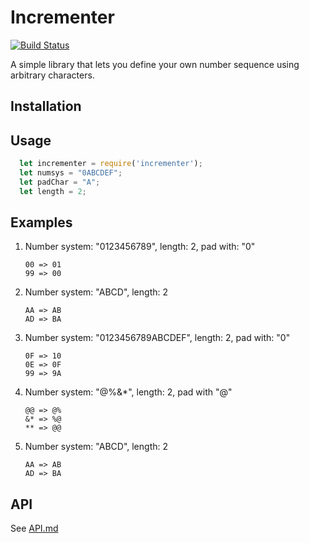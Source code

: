 # Incrementer

[![Build Status](https://travis-ci.org/AppWorkshop/incrementer.svg?branch=master)](https://travis-ci.org/AppWorkshop/incrementer)

A simple library that lets you define your own number sequence using arbitrary characters.

## Installation

## Usage

```js
  let incrementer = require('incrementer');
  let numsys = "0ABCDEF"; 
  let padChar = "A";
  let length = 2;


```

## Examples

1. Number system: "0123456789", length: 2, pad with: "0"
    ```
    00 => 01
    99 => 00
    ```

2. Number system: "ABCD", length: 2
    ```
    AA => AB
    AD => BA
    ```

3. Number system: "0123456789ABCDEF", length: 2, pad with: "0"
    ```
    0F => 10
    0E => 0F
    99 => 9A
    ```

4. Number system: "@%&*", length: 2, pad with "@"
    ```
    @@ => @%
    &* => %@
    ** => @@
    ```

5. Number system: "ABCD", length: 2
    ```
    AA => AB
    AD => BA
    ```


## API

See [API.md]()